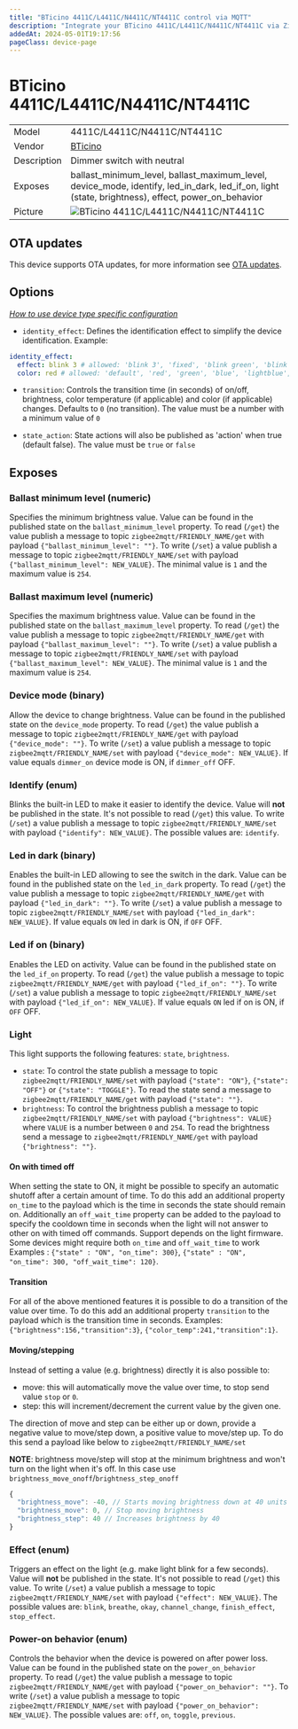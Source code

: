 ```yaml
---
title: "BTicino 4411C/L4411C/N4411C/NT4411C control via MQTT"
description: "Integrate your BTicino 4411C/L4411C/N4411C/NT4411C via Zigbee2MQTT with whatever smart home infrastructure you are using without the vendor's bridge or gateway."
addedAt: 2024-05-01T19:17:56
pageClass: device-page
---
```


<!-- !!!! -->
<!-- ATTENTION: This file is auto-generated through docgen! -->
<!-- You can only edit the "Notes"-Section between the two comment lines "Notes BEGIN" and "Notes END". -->
<!-- Do not use h1 or h2 heading within "## Notes"-Section. -->
<!-- !!!! -->

# BTicino 4411C/L4411C/N4411C/NT4411C

|     |     |
|-----|-----|
| Model | 4411C/L4411C/N4411C/NT4411C  |
| Vendor  | [BTicino](/supported-devices/#v=BTicino)  |
| Description | Dimmer switch with neutral |
| Exposes | ballast_minimum_level, ballast_maximum_level, device_mode, identify, led_in_dark, led_if_on, light (state, brightness), effect, power_on_behavior |
| Picture | ![BTicino 4411C/L4411C/N4411C/NT4411C](https://www.zigbee2mqtt.io/images/devices/4411C-L4411C-N4411C-NT4411C.png) |


<!-- Notes BEGIN: You can edit here. Add "## Notes" headline if not already present. -->


<!-- Notes END: Do not edit below this line -->


## OTA updates
This device supports OTA updates, for more information see [OTA updates](../guide/usage/ota_updates.md).


## Options
*[How to use device type specific configuration](../guide/configuration/devices-groups.md#specific-device-options)*

* `identity_effect`: Defines the identification effect to simplify the device identification. Example:
```yaml
identity_effect:
  effect: blink 3 # allowed: 'blink 3', 'fixed', 'blink green', 'blink blue'
  color: red # allowed: 'default', 'red', 'green', 'blue', 'lightblue', 'yellow', 'pink', 'white'
```

* `transition`: Controls the transition time (in seconds) of on/off, brightness, color temperature (if applicable) and color (if applicable) changes. Defaults to `0` (no transition). The value must be a number with a minimum value of `0`

* `state_action`: State actions will also be published as 'action' when true (default false). The value must be `true` or `false`


## Exposes

### Ballast minimum level (numeric)
Specifies the minimum brightness value.
Value can be found in the published state on the `ballast_minimum_level` property.
To read (`/get`) the value publish a message to topic `zigbee2mqtt/FRIENDLY_NAME/get` with payload `{"ballast_minimum_level": ""}`.
To write (`/set`) a value publish a message to topic `zigbee2mqtt/FRIENDLY_NAME/set` with payload `{"ballast_minimum_level": NEW_VALUE}`.
The minimal value is `1` and the maximum value is `254`.

### Ballast maximum level (numeric)
Specifies the maximum brightness value.
Value can be found in the published state on the `ballast_maximum_level` property.
To read (`/get`) the value publish a message to topic `zigbee2mqtt/FRIENDLY_NAME/get` with payload `{"ballast_maximum_level": ""}`.
To write (`/set`) a value publish a message to topic `zigbee2mqtt/FRIENDLY_NAME/set` with payload `{"ballast_maximum_level": NEW_VALUE}`.
The minimal value is `1` and the maximum value is `254`.

### Device mode (binary)
Allow the device to change brightness.
Value can be found in the published state on the `device_mode` property.
To read (`/get`) the value publish a message to topic `zigbee2mqtt/FRIENDLY_NAME/get` with payload `{"device_mode": ""}`.
To write (`/set`) a value publish a message to topic `zigbee2mqtt/FRIENDLY_NAME/set` with payload `{"device_mode": NEW_VALUE}`.
If value equals `dimmer_on` device mode is ON, if `dimmer_off` OFF.

### Identify (enum)
Blinks the built-in LED to make it easier to identify the device.
Value will **not** be published in the state.
It's not possible to read (`/get`) this value.
To write (`/set`) a value publish a message to topic `zigbee2mqtt/FRIENDLY_NAME/set` with payload `{"identify": NEW_VALUE}`.
The possible values are: `identify`.

### Led in dark (binary)
Enables the built-in LED allowing to see the switch in the dark.
Value can be found in the published state on the `led_in_dark` property.
To read (`/get`) the value publish a message to topic `zigbee2mqtt/FRIENDLY_NAME/get` with payload `{"led_in_dark": ""}`.
To write (`/set`) a value publish a message to topic `zigbee2mqtt/FRIENDLY_NAME/set` with payload `{"led_in_dark": NEW_VALUE}`.
If value equals `ON` led in dark is ON, if `OFF` OFF.

### Led if on (binary)
Enables the LED on activity.
Value can be found in the published state on the `led_if_on` property.
To read (`/get`) the value publish a message to topic `zigbee2mqtt/FRIENDLY_NAME/get` with payload `{"led_if_on": ""}`.
To write (`/set`) a value publish a message to topic `zigbee2mqtt/FRIENDLY_NAME/set` with payload `{"led_if_on": NEW_VALUE}`.
If value equals `ON` led if on is ON, if `OFF` OFF.

### Light 
This light supports the following features: `state`, `brightness`.
- `state`: To control the state publish a message to topic `zigbee2mqtt/FRIENDLY_NAME/set` with payload `{"state": "ON"}`, `{"state": "OFF"}` or `{"state": "TOGGLE"}`. To read the state send a message to `zigbee2mqtt/FRIENDLY_NAME/get` with payload `{"state": ""}`.
- `brightness`: To control the brightness publish a message to topic `zigbee2mqtt/FRIENDLY_NAME/set` with payload `{"brightness": VALUE}` where `VALUE` is a number between `0` and `254`. To read the brightness send a message to `zigbee2mqtt/FRIENDLY_NAME/get` with payload `{"brightness": ""}`.

#### On with timed off
When setting the state to ON, it might be possible to specify an automatic shutoff after a certain amount of time. To do this add an additional property `on_time` to the payload which is the time in seconds the state should remain on.
Additionally an `off_wait_time` property can be added to the payload to specify the cooldown time in seconds when the light will not answer to other on with timed off commands.
Support depends on the light firmware. Some devices might require both `on_time` and `off_wait_time` to work
Examples : `{"state" : "ON", "on_time": 300}`, `{"state" : "ON", "on_time": 300, "off_wait_time": 120}`.

#### Transition
For all of the above mentioned features it is possible to do a transition of the value over time. To do this add an additional property `transition` to the payload which is the transition time in seconds.
Examples: `{"brightness":156,"transition":3}`, `{"color_temp":241,"transition":1}`.

#### Moving/stepping
Instead of setting a value (e.g. brightness) directly it is also possible to:
- move: this will automatically move the value over time, to stop send value `stop` or `0`.
- step: this will increment/decrement the current value by the given one.

The direction of move and step can be either up or down, provide a negative value to move/step down, a positive value to move/step up.
To do this send a payload like below to `zigbee2mqtt/FRIENDLY_NAME/set`

**NOTE**: brightness move/step will stop at the minimum brightness and won't turn on the light when it's off. In this case use `brightness_move_onoff`/`brightness_step_onoff`
````js
{
  "brightness_move": -40, // Starts moving brightness down at 40 units per second
  "brightness_move": 0, // Stop moving brightness
  "brightness_step": 40 // Increases brightness by 40
}
````

### Effect (enum)
Triggers an effect on the light (e.g. make light blink for a few seconds).
Value will **not** be published in the state.
It's not possible to read (`/get`) this value.
To write (`/set`) a value publish a message to topic `zigbee2mqtt/FRIENDLY_NAME/set` with payload `{"effect": NEW_VALUE}`.
The possible values are: `blink`, `breathe`, `okay`, `channel_change`, `finish_effect`, `stop_effect`.

### Power-on behavior (enum)
Controls the behavior when the device is powered on after power loss.
Value can be found in the published state on the `power_on_behavior` property.
To read (`/get`) the value publish a message to topic `zigbee2mqtt/FRIENDLY_NAME/get` with payload `{"power_on_behavior": ""}`.
To write (`/set`) a value publish a message to topic `zigbee2mqtt/FRIENDLY_NAME/set` with payload `{"power_on_behavior": NEW_VALUE}`.
The possible values are: `off`, `on`, `toggle`, `previous`.

